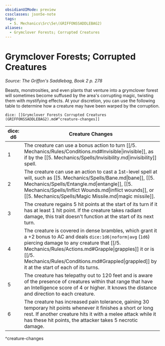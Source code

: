 ```yaml
---
obsidianUIMode: preview
cssclasses: json5e-note
tags:
  - 5. Mechanics\Src\5e\(GRIFFONSSADDLEBAG2)
aliases:
  - Grymclover Forests; Corrupted Creatures
---
```

# Grymclover Forests; Corrupted Creatures
*Source: The Griffon's Saddlebag, Book 2 p. 278* 

Beasts, monstrosities, and even plants that venture into a grymclover forest will sometimes become suffused by the area's corrupting magic, twisting them with mystifying effects. At your discretion, you can use the following table to determine how a creature may have been warped by the corruption.

`dice: [[Grymclover Forests Corrupted Creatures (GRIFFONSSADDLEBAG2).md#^creature-changes]]`

| dice: d6 | Creature Changes |
|----------|------------------|
| 1 | The creature can use a bonus action to turn [[/5. Mechanics/Rules/Conditions.md#Invisible\|invisible]], as if by the [[5. Mechanics/Spells/Invisibility.md\|invisibility]] spell. |
| 2 | The creature can use an action to cast a 1st-level spell at will, such as [[5. Mechanics/Spells/Bane.md\|bane]], [[5. Mechanics/Spells/Entangle.md\|entangle]], [[5. Mechanics/Spells/Inflict Wounds.md\|inflict wounds]], or [[5. Mechanics/Spells/Magic Missile.md\|magic missile]]. |
| 3 | The creature regains 5 hit points at the start of its turn if it has at least 1 hit point. If the creature takes radiant damage, this trait doesn't function at the start of its next turn. |
| 4 | The creature is covered in dense brambles, which grant it a +2 bonus to AC and deals `dice:1d6\|noform\|avg` (`1d6`) piercing damage to any creature that [[/5. Mechanics/Rules/Actions.md#Grapple\|grapples]] it or is [[/5. Mechanics/Rules/Conditions.md#Grappled\|grappled]] by it at the start of each of its turns. |
| 5 | The creature has telepathy out to 120 feet and is aware of the presence of creatures within that range that have an Intelligence score of 4 or higher. It knows the distance and direction to each creature. |
| 6 | The creature has increased pain tolerance, gaining 30 temporary hit points whenever it finishes a short or long rest. If another creature hits it with a melee attack while it has these hit points, the attacker takes 5 necrotic damage. |
^creature-changes
